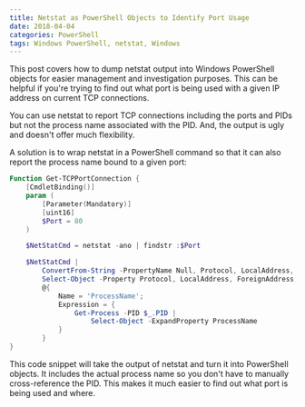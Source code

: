 ```yaml
---
title: Netstat as PowerShell Objects to Identify Port Usage
date: 2018-04-04
categories: PowerShell
tags: Windows PowerShell, netstat, Windows
---
```


This post covers how to dump netstat output into Windows PowerShell objects for easier management and investigation purposes. This can be helpful if you're trying to find out what port is being used with a given IP address on current TCP connections.

You can use netstat to report TCP connections including the ports and PIDs but not the process name associated with the PID. And, the output is ugly and doesn't offer much flexibility.

A solution is to wrap netstat in a PowerShell command so that it can also report the process name bound to a given port:

```powershell
Function Get-TCPPortConnection {
    [CmdletBinding()]
    param (
        [Parameter(Mandatory)]
        [uint16]
        $Port = 80
    )

    $NetStatCmd = netstat -ano | findstr :$Port

    $NetStatCmd |
        ConvertFrom-String -PropertyName Null, Protocol, LocalAddress, ForeignAddress, State, PID |
        Select-Object -Property Protocol, LocalAddress, ForeignAddress, State, PID,
        @{
            Name = 'ProcessName';
            Expression = {
                Get-Process -PID $_.PID |
                    Select-Object -ExpandProperty ProcessName
            }
        }
}
```

This code snippet will take the output of netstat and turn it into PowerShell objects. It includes the actual process name so you don't have to manually cross-reference the PID. This makes it much easier to find out what port is being used and where.